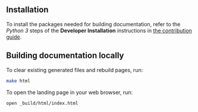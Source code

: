 ## Installation
To install the packages needed for building documentation, refer to the *Python 3* steps of the **Developer Installation** instructions in [the contribution guide](../../CONTRIBUTING.md).

## Building documentation locally
To clear existing generated files and rebuild pages, run:
```bash
make html
```
To open the landing page in your web browser, run:
```bash
open _build/html/index.html
```
